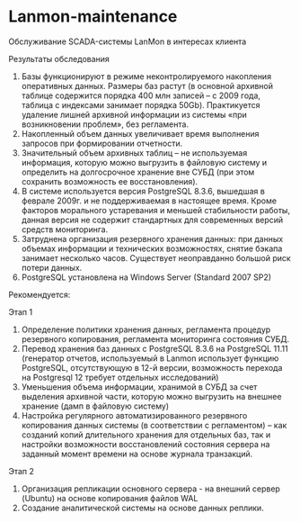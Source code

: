 # Lanmon-maintenance
Обслуживание SCADA-системы LanMon в интересах клиента

Результаты обследования
1.	Базы функционируют в режиме неконтролируемого накопления оперативных данных. 
	Размеры баз растут (в основной архивной таблице содержится порядка 400 млн записей – c 2009 года, таблица с индексами занимает порядка 50Gb). 
	Практикуется удаление лишней архивной информации из системы «при возникновении проблем», без регламента.
2.	Накопленный объем данных увеличивает время выполнения запросов при формировании отчетности.
3.	Значительный объем архивных таблиц – не используемая информация, которую можно выгрузить в 
	файловую систему и определить на долгосрочное хранение вне СУБД (при этом сохранить возможность ее восстановления).
4.	В системе используется версия PostgreSQL 8.3.6, вышедшая в феврале 2009г. и не поддерживаемая в настоящее время. 
	Кроме факторов морального устаревания и меньшей стабильности работы, данная версия не содержит стандартных для современных версий средств мониторинга.
5.	Затруднена организация резервного хранения данных: при данных объемах информации и технических возможностях, 
	снятие бэкапа занимает несколько часов. Существует неоправданно большой риск потери данных.
6.	PostgreSQL установлена на Windows Server (Standard 2007 SP2)	

Рекомендуется:

Этап 1

1.	Определение политики хранения данных, регламента процедур резервного копирования, регламента мониторинга состояния СУБД.
2.	Перевод хранения баз данных с PostgreSQL 8.3.6 на PostgreSQL 11.11 (генератор отчетов, используемый в Lanmon использует функцию PostgreSQL, 
	отсутствующую в 12-й версии, возможность перехода на Postgresql 12 требует отдельных исследований)
3.	Уменьшения объема информации, хранимой в СУБД за счет выделения архивной части, которую можно выгрузить на внешнее хранение (дамп в файловую систему)
4.	Настройка регулярного автоматизированного резервного копирования данных системы (в соответствии с регламентом) – как созданий копий длительного 
	хранения для отдельных баз, так и настройки возможности восстановлений состояния сервера на заданный момент времени на основе журнала транзакций.
	
Этап 2

1. Организация репликации основного сервера - на внешний сервер (Ubuntu) на основе копирования файлов WAL
2. Создание аналитической системы на основе данных реплики.	
